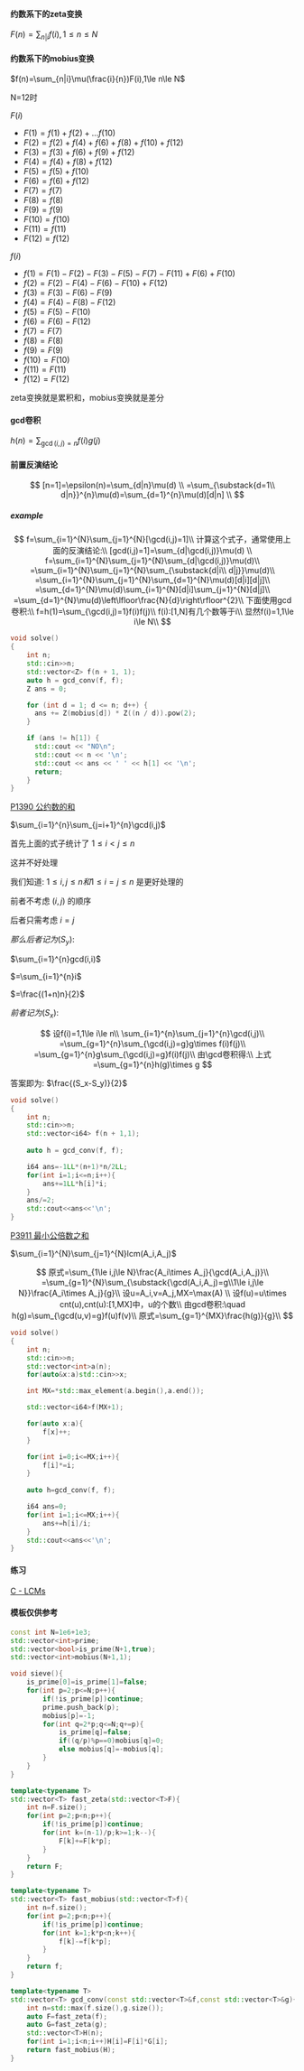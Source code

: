#### 约数系下的zeta变换

$F(n)=\sum_{n|i}f(i),1\le n\le N$  

#### 约数系下的mobius变换

$f(n)=\sum_{n|i}\mu(\frac{i}{n})F(i),1\le n\le N$

N=12时

$F(i)$

- $F(1)=f(1)+f(2)+\ldots f(10)$  
- $F(2)=f(2)+f(4)+f(6)+f(8)+f(10)+f(12)$  
- $F(3)=f(3)+f(6)+f(9)+f(12)$  
- $F(4)=f(4)+f(8)+f(12)$  
- $F(5)=f(5)+f(10)$  
- $F(6)=f(6)+f(12)$  
- $F(7)=f(7)$  
- $F(8)=f(8)$  
- $F(9)=f(9)$  
- $F(10)=f(10)$
- $F(11)=f(11)$  
- $F(12)=f(12)$  

$f(i)$  

- $f(1)=F(1)-F(2)-F(3)-F(5)-F(7)-F(11)+F(6)+F(10)$  
- $f(2)=F(2)-F(4)-F(6)-F(10)+F(12)$  
- $f(3)=F(3)-F(6)-F(9)$  
- $f(4)=F(4)-F(8)-F(12)$  
- $f(5)=F(5)-F(10)$  
- $f(6)=F(6)-F(12)$  
- $f(7)=F(7)$
- $f(8)=F(8)$  
- $f(9)=F(9)$  
- $f(10)=F(10)$  
- $f(11)=F(11)$  
- $f(12)=F(12)$  

zeta变换就是累积和，mobius变换就是差分

#### gcd卷积

$h(n)=\sum_{\gcd(i,j)=n}f(i)g(j)$  


#### 前置反演结论

$$
[n=1]=\epsilon(n)=\sum_{d|n}\mu(d) \\
=\sum_{\substack{d=1\\ d|n}}^{n}\mu(d)=\sum_{d=1}^{n}\mu(d)[d|n] \\
$$

##### example
$$
f=\sum_{i=1}^{N}\sum_{j=1}^{N}[\gcd(i,j)=1]\\
计算这个式子，通常使用上面的反演结论:\\
[gcd(i,j)=1]=\sum_{d|\gcd(i,j)}\mu(d) \\
f=\sum_{i=1}^{N}\sum_{j=1}^{N}\sum_{d|\gcd(i,j)}\mu(d)\\
=\sum_{i=1}^{N}\sum_{j=1}^{N}\sum_{\substack{d|i\\ d|j}}\mu(d)\\
=\sum_{i=1}^{N}\sum_{j=1}^{N}\sum_{d=1}^{N}\mu(d)[d|i][d|j]\\
=\sum_{d=1}^{N}\mu(d)\sum_{i=1}^{N}[d|i]\sum_{j=1}^{N}[d|j]\\
=\sum_{d=1}^{N}\mu(d)\left\lfloor\frac{N}{d}\right\rfloor^{2}\\
下面使用gcd卷积:\\
f=h(1)=\sum_{\gcd(i,j)=1}f(i)f(j)\\
f(i):[1,N]有几个数等于i\\
显然f(i)=1,1\le i\le N\\
$$

```cpp
void solve()
{   
    int n;
    std::cin>>n;
    std::vector<Z> f(n + 1, 1);
    auto h = gcd_conv(f, f);
    Z ans = 0;

    for (int d = 1; d <= n; d++) {
      ans += Z(mobius[d]) * Z((n / d)).pow(2);
    }

    if (ans != h[1]) {
      std::cout << "NO\n";
      std::cout << n << '\n';
      std::cout << ans << ' ' << h[1] << '\n';
      return;
    }
}
```

[P1390 公约数的和](https://www.luogu.com.cn/problem/P1390)

$\sum_{i=1}^{n}\sum_{j=i+1}^{n}\gcd(i,j)$  

首先上面的式子统计了 $1\le i<j\le n$   

这并不好处理

我们知道: $1\le i,j\le n 和 1\le i=j \le n$ 是更好处理的  

前者不考虑 $(i,j)$ 的顺序  

后者只需考虑 $i=j$  

$那么后者 记为(S_y)$:

$\sum_{i=1}^{n}gcd(i,i)$

$=\sum_{i=1}^{n}i$  

$=\frac{(1+n)n}{2}$

$前者 记为(S_x)$:

$$
设f(i)=1,1\le i\le n\\
\sum_{i=1}^{n}\sum_{j=1}^{n}\gcd(i,j)\\
=\sum_{g=1}^{n}\sum_{\gcd(i,j)=g}g\times f(i)f(j)\\
=\sum_{g=1}^{n}g\sum_{\gcd(i,j)=g}f(i)f(j)\\
由\gcd卷积得:\\
上式=\sum_{g=1}^{n}h(g)\times g
$$

答案即为: $\frac{(S_x-S_y)}{2}$

```cpp
void solve()
{   
    int n;
    std::cin>>n;
    std::vector<i64> f(n + 1,1);
       
    auto h = gcd_conv(f, f);

    i64 ans=-1LL*(n+1)*n/2LL;
    for(int i=1;i<=n;i++){
        ans+=1LL*h[i]*i;
    }
    ans/=2;
    std::cout<<ans<<'\n';
}
```

[P3911 最小公倍数之和](https://www.luogu.com.cn/problem/P3911)

$\sum_{i=1}^{N}\sum_{j=1}^{N}lcm(A_i,A_j)$

$$
原式=\sum_{1\le i,j\le N}\frac{A_i\times A_j}{\gcd(A_i,A_j)}\\
=\sum_{g=1}^{N}\sum_{\substack{\gcd(A_i,A_j)=g\\1\le i,j\le N}}\frac{A_i\times A_j}{g}\\
设u=A_i,v=A_j,MX=\max(A) \\
设f(u)=u\times cnt(u),cnt(u):[1,MX]中，u的个数\\
由gcd卷积:\quad h(g)=\sum_{\gcd(u,v)=g}f(u)f(v)\\
原式=\sum_{g=1}^{MX}\frac{h(g)}{g}\\
$$

```cpp
void solve()
{   
    int n;
    std::cin>>n;
    std::vector<int>a(n);
    for(auto&x:a)std::cin>>x;

    int MX=*std::max_element(a.begin(),a.end());

    std::vector<i64>f(MX+1);

    for(auto x:a){
        f[x]++;
    }

    for(int i=0;i<=MX;i++){
        f[i]*=i;
    }
    
    auto h=gcd_conv(f, f);

    i64 ans=0;
    for(int i=1;i<=MX;i++){
        ans+=h[i]/i;
    }
    std::cout<<ans<<'\n';
}
```

#### 练习

[C - LCMs](https://atcoder.jp/contests/agc038/tasks/agc038_c)


#### 模板仅供参考

```cpp
const int N=1e6+1e3;
std::vector<int>prime;
std::vector<bool>is_prime(N+1,true);
std::vector<int>mobius(N+1,1);

void sieve(){
    is_prime[0]=is_prime[1]=false;
    for(int p=2;p<=N;p++){
        if(!is_prime[p])continue;
        prime.push_back(p);
        mobius[p]=-1;
        for(int q=2*p;q<=N;q+=p){
            is_prime[q]=false;
            if((q/p)%p==0)mobius[q]=0;
            else mobius[q]=-mobius[q];
        }
    }
}

template<typename T>
std::vector<T> fast_zeta(std::vector<T>F){
    int n=F.size();
    for(int p=2;p<n;p++){
        if(!is_prime[p])continue;
        for(int k=(n-1)/p;k>=1;k--){
            F[k]+=F[k*p];
        }
    }
    return F;
}

template<typename T>
std::vector<T> fast_mobius(std::vector<T>f){
    int n=f.size();
    for(int p=2;p<n;p++){
        if(!is_prime[p])continue;
        for(int k=1;k*p<n;k++){
            f[k]-=f[k*p];
        }
    }
    return f;
}

template<typename T>
std::vector<T> gcd_conv(const std::vector<T>&f,const std::vector<T>&g){
    int n=std::max(f.size(),g.size());
    auto F=fast_zeta(f);
    auto G=fast_zeta(g);
    std::vector<T>H(n);
    for(int i=1;i<n;i++)H[i]=F[i]*G[i];
    return fast_mobius(H);
}
```

